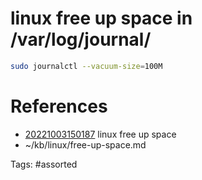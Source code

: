 # linux free up space in /var/log/journal/
```bash
sudo journalctl --vacuum-size=100M
```

# References
- [20221003150187](/zet/20221003150187/README.md) linux free up space
- ~/kb/linux/free-up-space.md

Tags:
    #assorted
